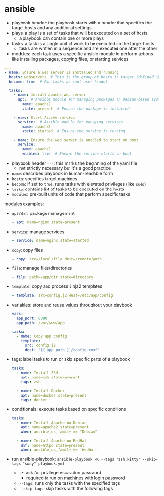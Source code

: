 
# ansible

- playbook header: the playbook starts with a header that specifies the target hosts and any additional settings
- plays: a play is a set of tasks that will be executed on a set of hosts
  - a playbook can contain one or more plays
- tasks: a task is a single unit of work to be executed on the target hosts
  - tasks are written in a sequence and are executed one after the other
- modules: each task uses a specific ansible module to perform actions like installing packages, copying files, or starting services

```yml
---
- name: Ensure a web server is installed and running
  hosts: webservers  # This is the group of hosts to target (defined in your inventory)
  become: true  # Run tasks as root user (sudo)

  tasks:
    - name: Install Apache web server
      apt:  # Ansible module for managing packages on Debian-based systems
        name: apache2
        state: present  # Ensure the package is installed

    - name: Start Apache service
      service:  # Ansible module for managing services
        name: apache2
        state: started  # Ensure the service is running

    - name: Ensure the web server is enabled to start on boot
      service:
        name: apache2
        enabled: true  # Ensure the service starts on boot
```

- playbook header `---`: this marks the beginning of the yaml file
  - not strictly necessary but it's a good practice
- `name`: describes playbook in human-readable form
- `hosts`: specifies target machines
- `become`: if set to `true`, runs tasks with elevated privileges (like `sudo`)
- `tasks`: contains list of tasks to be executed on the hosts
- `modules`: pre-built units of code that perform specific tasks

modules examples:

- `apt/dnf`: package management

  ```yaml
  - apt: name=nginx state=present
  ```

- `service`: manage services

  ```yaml
  - service: name=nginx state=started
  ```

- `copy`: copy files

  ```yaml
  - copy: src=/local/file dest=/remote/path
  ```

- `file`: manage files/directories

  ```yaml
  - file: path=/app/dir state=directory
  ```

- `template`: copy and process Jinja2 templates

  ```yaml
  - template: src=config.j2 dest=/etc/app/config
  ```

- variables: store and reuse values throughout your playbook

  ```yaml
  vars:
    app_port: 8080
    app_path: /var/www/app

  tasks:
    - name: Copy app config
      template:
        src: config.j2
        dest: "{{ app_path }}/config.conf"
  ```

- tags: label tasks to run or skip specific parts of a playbook

  ```yaml
  tasks:
    - name: Install ZSH
      apt: name=zsh state=present
      tags: zsh

    - name: Install Docker
      apt: name=docker state=present
      tags: docker
  ```

- conditionals: execute tasks based on specific conditions

  ```yaml
  tasks:
    - name: Install Apache on Debian
      apt: name=apache2 state=present
      when: ansible_os_family == "Debian"

    - name: Install Apache on RedHat
      dnf: name=httpd state=present
      when: ansible_os_family == "RedHat"
  ```

- run ansible-playbook: `ansible-playbook -K --tags "zsh,kitty" --skip-tags "sway" playbook.yml`
  - `-K`: ask for privilege escalation password
    - required to run on machines with login password
  - `--tags`: runs only the tasks with the specified tags
  - `--skip-tags`: skip tasks with the following tags
